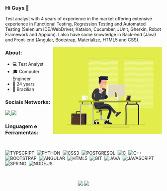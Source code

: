 ### Hi Guys 👋

Test analyst with 4 years of experience in the market offering extensive experience in Functional Testing, Regression Testing and Automated Testing (Selenium IDE/WebDriver, Katalon, Cucumber, JUnit, Gherkin, Robot Framework and Appium). I also have some knowledge in Back-end (Java) and Front-end (Angular, Bootstrap, Materialize, HTML5 and CSS).

<img align="right" alt="GIF" src="Documentos/Prints/escritorio.gif" width="350" height="280" />

### About:

- 💻 Test Analyst
- 🎓 Computer Engineer
- 🎉 24 years
- 📌 Brazilian

### Sociais Networks:


  <a href="https://www.linkedin.com/in/jacksonhmt" alt="Linkedin">
    <img src="https://img.shields.io/badge/LinkedIn-0077B5?style=for-the-badge&logo=linkedin&logoColor=white" />
  </a>
  
  <a href="https://www.instagram.com/jacksonhmt/" alt="Instagram">
    <img src="https://img.shields.io/badge/Instagram-E4405F?style=for-the-badge&logo=instagram&logoColor=white"/>
  </a>

</br>

### Linguagem e Ferramentas:

</br>

![TYPSCRIPT](https://img.shields.io/badge/TypeScript-007ACC?style=for-the-badge&logo=typescript&logoColor=white)&nbsp;
![PYTHON](https://img.shields.io/badge/Python-3776AB?style=for-the-badge&logo=python&logoColor=white)&nbsp;
![CSS3](https://img.shields.io/badge/CSS3-1572B6?style=for-the-badge&logo=css3&logoColor=white)&nbsp;
![POSTGRESQL](https://img.shields.io/badge/PostgreSQL-316192?style=for-the-badge&logo=postgresql&logoColor=white)&nbsp;
![C](https://img.shields.io/badge/C-00599C?style=for-the-badge&logo=c&logoColor=white)&nbsp;
![C++](https://img.shields.io/badge/C%2B%2B-00599C?style=for-the-badge&logo=c%2B%2B&logoColor=white)&nbsp;
![BOOTSTRAP](https://img.shields.io/badge/Bootstrap-563D7C?style=for-the-badge&logo=bootstrap&logoColor=white)&nbsp;
![ANGULAR](https://img.shields.io/badge/Angular-DD0031?style=for-the-badge&logo=angular&logoColor=white)&nbsp;
![HTML5](https://img.shields.io/badge/HTML5-E34F26?style=for-the-badge&logo=html5&logoColor=white)&nbsp;
![GIT](https://img.shields.io/badge/Git-F05032?style=for-the-badge&logo=git&logoColor=white)&nbsp;
![JAVA](https://img.shields.io/badge/Java-ED8B00?style=for-the-badge&logo=java&logoColor=white)&nbsp;
![JAVASCRIPT](https://img.shields.io/badge/JavaScript-F7DF1E?style=for-the-badge&logo=javascript&logoColor=black)&nbsp;
![SPRING](https://img.shields.io/badge/Spring-6DB33F?style=for-the-badge&logo=spring&logoColor=white)&nbsp;
![NODE.JS](https://img.shields.io/badge/Node.js-43853D?style=for-the-badge&logo=node.js&logoColor=white)&nbsp;

</br>

<p align="center">
   <a href="https://github.com/jacksonhmteixeira?tab=repositories">
    <img
      align="center"
      height="165"
      src="https://github-readme-stats.vercel.app/api/top-langs/?username=jacksonhmteixeira&langs_count=8&layout=compact&theme=dracula"
    />
  </a>
  
  <a href="https://github.com/jacksonhmteixeira?tab=repositories">
    <img
      align="center"
      height="165"
      src="https://github-readme-stats.vercel.app/api?username=jacksonhmteixeira&count_private=true&show_icons=true&custom_title=Github%20Status&hide=issues&theme=dracula"
    />
  </a>




</p>
